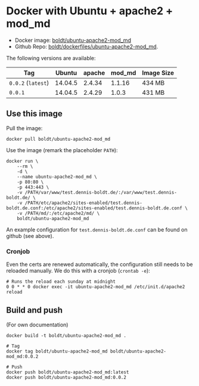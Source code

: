 # Docker with Ubuntu + apache2 + mod_md

* Docker image: [boldt/ubuntu-apache2-mod_md](https://hub.docker.com/r/boldt/ubuntu-apache2-mod_md/)
* Github Repo: [boldt/dockerfiles/ubuntu-apache2-mod_md](https://github.com/boldt/dockerfiles/tree/master/ubuntu-apache2-mod_md/).

The following versions are available:

| Tag                 | Ubuntu  | apache  | mod_md | Image Size   |
|-------------------- |-------- | ------- |------- | ------------ |
| `0.0.2` (`latest`)  | 14.04.5 | 2.4.34  | 1.1.16 | 434 MB       |
| `0.0.1`             | 14.04.5 | 2.4.29  | 1.0.3  | 431 MB       |



## Use this image

Pull the image:

```
docker pull boldt/ubuntu-apache2-mod_md
```

Use the image (remark the placeholder `PATH`):

```
docker run \
    --rm \
    -d \
    --name ubuntu-apache2-mod_md \
    -p 80:80 \
    -p 443:443 \
    -v /PATH/var/www/test.dennis-boldt.de/:/var/www/test.dennis-boldt.de/ \
    -v /PATH/etc/apache2/sites-enabled/test.dennis-boldt.de.conf:/etc/apache2/sites-enabled/test.dennis-boldt.de.conf \
    -v /PATH/md/:/etc/apache2/md/ \
    boldt/ubuntu-apache2-mod_md
```

An example configuration for `test.dennis-boldt.de.conf` can be found on github (see above).

### Cronjob

Even the certs are renewed automatically, the configuration still needs to be reloaded manually. We do this with a cronjob (`crontab -e`):

```
# Runs the reload each sunday at midnight
0 0 * * 0 docker exec -it ubuntu-apache2-mod_md /etc/init.d/apache2 reload
```


## Build and push


(For own documentation)

```
docker build -t boldt/ubuntu-apache2-mod_md .

# Tag
docker tag boldt/ubuntu-apache2-mod_md boldt/ubuntu-apache2-mod_md:0.0.2

# Push
docker push boldt/ubuntu-apache2-mod_md:latest
docker push boldt/ubuntu-apache2-mod_md:0.0.2
```
